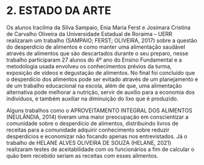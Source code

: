 # 2. ESTADO DA ARTE
  Os alunos Iracilma da Silva Sampaio, Enia Maria Ferst e Josimara Cristina de Carvalho Oliveira da Universidade Estadual de Roraima – UERR realizaram um trabalho (SAMPAIO; FERST; OLIVEIRA, 2017) sobre a questão do desperdício de alimentos e como manter uma alimentação saudável através de alimentos que são descartados durante o seu preparo, nesse trabalho participaram  27 alunos do 4º ano do Ensino Fundamental e a metodologia usada envolveu os conhecimentos prévios da turma, exposição de vídeos e degustação de alimentos. No final foi concluído que o desperdício dos alimentos pode ser evitado através de um planejamento e de um trabalho educacional na escola, além de que, uma alimentação alternativa pode melhorar a nutrição, servir de auxílio para a economia dos indivíduos, e também auxiliar na diminuição do lixo que é produzido.
  
  Alguns trabalhos como o APROVEITAMENTO INTEGRAL DOS ALIMENTOS (NEULÂNDIA, 2014) tiveram uma maior preocupação em conscientizar a comunidade sobre o desperdício de alimentos, distribuindo livros de receitas para a comunidade adquirir conhecimento sobre reduzir desperdícios e economizar não focando apenas nos entrevistados.
  Já o trabalho de HELANE ALVES OLIVEIRA DE SOUZA (HELANE, 2021) realizaram testes de aceitabilidade com os funcionários a fim de calcular o quão bem recebido seriam as receitas com esses alimentos.
